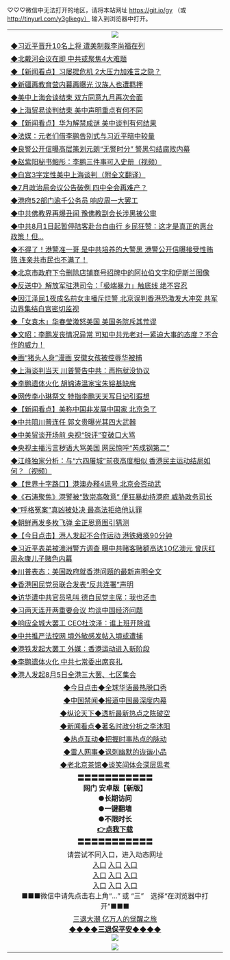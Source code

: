 
♡♡♡微信中无法打开的地区，请将本站网址 https://git.io/gy （或 http://tinyurl.com/y3glkegv） 输入到浏览器中打开。 

<table>
   <tr>
    <td align=center><img src="https://github.com/gyhhx/image-upload/blob/master/20190701.jpg" /></td>
  </tr>
   <tr>
<td align=left>
<a href="https://z7e5m3p3.stackpathcdn.com/oo.aspx?name=c1057642&key=iulvfagzrxnrcwra&from=gy">◆习近平晋升10名上将 遭美制裁李尚福在列</a><br/></td>
  </tr>
  <tr>
<td align=left>
<a href="https://z7e5m3p3.stackpathcdn.com/oo.aspx?name=c1057754&key=iulvfagzrxnrcwra&from=gy">◆北戴河会议在即 中共或聚焦4大难题</a><br/></td>
 </tr>
  <tr>
<td align=left>
<a href="https://z7e5m3p3.stackpathcdn.com/oo.aspx?name=c1057703&key=iulvfagzrxnrcwra&from=gy">◆【新闻看点】习屡提危机 2大压力加难言之隐？</a><br/></td>
 </tr>
   <tr>
<td align=left>
<a href="https://z7e5m3p3.stackpathcdn.com/oo.aspx?name=c1057764&key=iulvfagzrxnrcwra&from=gy">◆新疆再教育营内幕再曝光 汉族人也遭羁押</a><br/></td>
   </tr> 
  <tr>
<td align=left>
<a href="https://z7e5m3p3.stackpathcdn.com/oo.aspx?name=c1057563&key=iulvfagzrxnrcwra&from=gy">◆美中上海会谈结束 双方同意九月再次会面</a><br/></td>
  </tr> 
 <tr>
<td align=left>
<a href="https://z7e5m3p3.stackpathcdn.com/oo.aspx?name=c1057692&key=iulvfagzrxnrcwra&from=gy">◆上海贸易谈判结束 美中声明重点有何不同</a><br/>
</td>
   </tr>
 <tr>
<td align=left>
<a href="https://z7e5m3p3.stackpathcdn.com/oo.aspx?name=c1057753&key=iulvfagzrxnrcwra&from=gy">◆【新闻看点】华为解禁成谜 美中谈判有何结果</a><br/></td>
  </tr>
  <tr>
<td align=left>
<a href="https://z7e5m3p3.stackpathcdn.com/oo.aspx?name=c1057799&key=iulvfagzrxnrcwra&from=gy">◆法媒：元老们借李鹏告别式与习近平暗中较量</a><br/></td>
 </tr>
   <tr>
<td align=left>
<a href="https://z7e5m3p3.stackpathcdn.com/oo.aspx?name=http://www.soundofhope.org/gb/2019/07/31/n3071369.html&key=iulvfagzrxnrcwra&from=gy">◆良警公开信曝高层策划元朗“无警时分” 警黑勾结腐败内幕</a><br/>
</td>
   </tr>
 <tr>
<td align=left>
<a href="https://z7e5m3p3.stackpathcdn.com/oo.aspx?name=c1057567&key=iulvfagzrxnrcwra&from=gy">◆赵紫阳秘书鲍彤：李鹏三件事可入史册（视频）</a><br/></td>
  </tr>
  <tr>
<td align=left>
<a href="https://z7e5m3p3.stackpathcdn.com/oo.aspx?name=http://www.ntdtv.com/gb/2019/08/01/a102635046.html&key=iulvfagzrxnrcwra&from=gy">◆白宫3字定性美中上海谈判（附全文翻译）</a><br/></td>
 </tr>
  <tr>
<td align=left>
<a href="https://z7e5m3p3.stackpathcdn.com/oo.aspx?name=http://www.ntdtv.com/gb/2019/07/31/a102634839.html&key=iulvfagzrxnrcwra&from=gy">◆7月政治局会议公告破例 四中全会再难产？</a><br/></td>
 </tr>
   <tr>
<td align=left>
<a href="https://z7e5m3p3.stackpathcdn.com/oo.aspx?name=http://www.ntdtv.com/gb/2019/07/31/a102634854.html&key=iulvfagzrxnrcwra&from=gy">◆港府52部门逾千公务员 响应周一大罢工</a><br/></td>
   </tr> 
  <tr>
<td align=left>
<a href="https://z7e5m3p3.stackpathcdn.com/oo.aspx?name=http://www.ntdtv.com/gb/2019/08/01/a102635071.html&key=iulvfagzrxnrcwra&from=gy">◆中共佛教界再爆丑闻 豫佛教副会长涉黑被公审</a><br/></td>
  </tr> 
 <tr>
<td align=left>
<a href="https://z7e5m3p3.stackpathcdn.com/oo.aspx?name=c1057643&key=iulvfagzrxnrcwra&from=gy">◆中共8月1日起暂停陆客赴台自由行 乡民狂赞：这才是真正的惠台政策！但...</a><br/>
</td>
   </tr>
 <tr>
<td align=left>
<a href="https://z7e5m3p3.stackpathcdn.com/oo.aspx?name=c1057623&key=iulvfagzrxnrcwra&from=gy">◆不得了！港警准一哥 是中共培养的大警黑 港警公开信曝接受性贿赂 连亲共市民也不满了！</a><br/>
</td>
   </tr>
 <tr>
<td align=left>
<a href="https://z7e5m3p3.stackpathcdn.com/oo.aspx?name=c1057644&key=iulvfagzrxnrcwra&from=gy">◆北京市政府下令删除店铺商号招牌中的阿拉伯文字和伊斯兰图像</a><br/></td>
  </tr>
  <tr>
<td align=left>
<a href="https://z7e5m3p3.stackpathcdn.com/oo.aspx?name=c1057640&key=iulvfagzrxnrcwra&from=gy">◆反送中》解放军驻港司令：「极端暴力」触底线 绝不容忍</a><br/></td>
 </tr>
   <tr>
<td align=left>
<a href="https://z7e5m3p3.stackpathcdn.com/oo.aspx?name=c1057588&key=iulvfagzrxnrcwra&from=gy">◆因江泽民1夜成名前女主播斥烂警 北京误判香港恐激发大冲突 共军边界集结白宫密切监视</a><br/>
</td>
   </tr>
 <tr>
<td align=left>
<a href="https://z7e5m3p3.stackpathcdn.com/oo.aspx?name=c1057526&key=iulvfagzrxnrcwra&from=gy">◆「女袁木」华春莹激怒美国 美国务院斥其荒谬</a><br/>
</td>
</tr> 
<tr>
<td align=left>
<a href="https://z7e5m3p3.stackpathcdn.com/oo.aspx?name=c1057784&key=iulvfagzrxnrcwra&from=gy">◆文昭：李鹏发丧情况异常 可知中共元老对一紧迫大事的态度？不合作的威力！</a><br/>
</td>       
</tr> 

   <tr>
<td align=left>
<a href="https://z7e5m3p3.stackpathcdn.com/oo.aspx?name=c1057381&key=iulvfagzrxnrcwra&from=gy">◆画“猪头人身”漫画 安徽女孩被控辱华被捕</a><br/></td>
  </tr>
  <tr>
<td align=left>
<a href="https://z7e5m3p3.stackpathcdn.com/oo.aspx?name=c1057302&key=iulvfagzrxnrcwra&from=gy">◆上海谈判当天 川普警告中共：再拖就没协议</a><br/></td>
 </tr>
  <tr>
<td align=left>
<a href="https://z7e5m3p3.stackpathcdn.com/oo.aspx?name=c1057345&key=iulvfagzrxnrcwra&from=gy">◆李鹏遗体火化 胡锦涛温家宝朱镕基缺席</a><br/></td>
 </tr>
   <tr>
<td align=left>
<a href="https://z7e5m3p3.stackpathcdn.com/oo.aspx?name=c1057300&key=iulvfagzrxnrcwra&from=gy">◆网传李小琳祭文 特指李鹏天天写日记引遐想</a><br/></td>
   </tr> 
  <tr>
<td align=left>
<a href="https://z7e5m3p3.stackpathcdn.com/oo.aspx?name=c1057326&key=iulvfagzrxnrcwra&from=gy">◆【新闻看点】美称中国非发展中国家 北京急了</a><br/></td>
  </tr> 
 <tr>
<td align=left>
<a href="https://z7e5m3p3.stackpathcdn.com/oo.aspx?name=c1057366&key=iulvfagzrxnrcwra&from=gy">◆中共阻川普连任 郭文贵曝光其四大武器</a><br/>
</td>
   </tr>
 <tr>
<td align=left>
<a href="https://z7e5m3p3.stackpathcdn.com/oo.aspx?name=c1057327&key=iulvfagzrxnrcwra&from=gy">◆中美贸谈开场前 央视“锐评”变破口大骂</a><br/></td>
  </tr>
  <tr>
<td align=left>
<a href="https://z7e5m3p3.stackpathcdn.com/oo.aspx?name=c1057225&key=iulvfagzrxnrcwra&from=gy">◆央视主播污言秽语大骂美国 网民惊呼“芮成钢第二”</a><br/></td>
 </tr>
   <tr>
<td align=left>
<a href="https://z7e5m3p3.stackpathcdn.com/oo.aspx?name=http://www.soundofhope.org/gb/2019/07/29/n3068309.html&key=iulvfagzrxnrcwra&from=gy">◆江峰独家分析：与“六四屠城”前夜高度相似 香港民主运动结局如何？（视频）</a><br/>
</td>
   </tr>
 <tr>
<td align=left>
<a href="https://z7e5m3p3.stackpathcdn.com/oo.aspx?name=c1057380&key=iulvfagzrxnrcwra&from=gy">◆【世界十字路口】港澳办释4讯号 北京会否动武</a><br/></td>
  </tr>
  <tr>
<td align=left>
<a href="https://z7e5m3p3.stackpathcdn.com/oo.aspx?name=c816850_65_4&key=iulvfagzrxnrcwra&from=gy">◆《石涛聚焦》港警被“致崇高敬意” 便狂暴劫持港府 威胁政务司长</a><br/></td>
 </tr>
  <tr>
<td align=left>
<a href="https://z7e5m3p3.stackpathcdn.com/oo.aspx?name=https://www.ntdtv.com/gb/2019/07/30/a102633893.html&key=iulvfagzrxnrcwra&from=gy">◆“呼格冤案”真凶被处决 最高法拒绝他认罪</a><br/></td>
 </tr>
   <tr>
<td align=left>
<a href="https://z7e5m3p3.stackpathcdn.com/oo.aspx?name=https://www.ntdtv.com/gb/2019/07/31/a102634392.html&key=iulvfagzrxnrcwra&from=gy">◆朝鲜再发多枚飞弹 金正恩意图引猜测</a><br/></td>
   </tr> 
  <tr>
<td align=left>
<a href="https://z7e5m3p3.stackpathcdn.com/oo.aspx?name=c816850_65_6&key=iulvfagzrxnrcwra&from=gy">◆【今日点击】港人发起不合作运动 港铁瘫痪90分钟</a><br/></td>
  </tr> 
 <tr>
<td align=left>
<a href="https://z7e5m3p3.stackpathcdn.com/oo.aspx?name=c1057277&key=iulvfagzrxnrcwra&from=gy">◆习近平表弟被澳洲警方调查 曝中共赌客赌额高达10亿澳元 曾庆红周永康儿子赌色内幕</a><br/>
</td>
   </tr>
 <tr>
<td align=left>
<a href="https://z7e5m3p3.stackpathcdn.com/oo.aspx?name=c1057378&key=iulvfagzrxnrcwra&from=gy">◆川普表态：美国政府就香港问题的最新声明全文</a><br/>
</td>
   </tr>
 <tr>
<td align=left>
<a href="https://z7e5m3p3.stackpathcdn.com/oo.aspx?name=c1057296&key=iulvfagzrxnrcwra&from=gy">◆香港国民党员联合发表“反共连署”声明</a><br/></td>
  </tr>
  <tr>
<td align=left>
<a href="https://z7e5m3p3.stackpathcdn.com/oo.aspx?name=c1057288&key=iulvfagzrxnrcwra&from=gy">◆访华遭中共官员吼叫 德自民党主席：我也还击</a><br/></td>
 </tr>
   <tr>
<td align=left>
<a href="https://z7e5m3p3.stackpathcdn.com/oo.aspx?name=c1057368&key=iulvfagzrxnrcwra&from=gy">◆习两天连开两重要会议 均谈中国经济问题</a><br/>
</td>
   </tr>
 <tr>
<td align=left>
<a href="https://z7e5m3p3.stackpathcdn.com/oo.aspx?name=c1057214&key=iulvfagzrxnrcwra&from=gy">◆响应全城大罢工 CEO杜汶泽︰谁上班开除谁</a><br/>
</td>
</tr> 
<tr>
<td align=left>
<a href="https://z7e5m3p3.stackpathcdn.com/oo.aspx?name=c1057361&key=iulvfagzrxnrcwra&from=gy">◆中共推严法控网 境外敏感发帖入境或遭捕</a><br/>
</td>       
</tr> 

   <tr>
<td align=left>
<a href="https://z7e5m3p3.stackpathcdn.com/oo.aspx?name=c1056439&key=iulvfagzrxnrcwra&from=gy">◆港铁发起大罢工 外媒：香港运动进入新阶段</a><br/></td>
  </tr>
  <tr>
<td align=left>
<a href="https://z7e5m3p3.stackpathcdn.com/oo.aspx?name=c1056421&key=iulvfagzrxnrcwra&from=gy">◆李鹏遗体火化 中共七常委出席丧礼</a><br/></td>
 </tr>
  <tr>
<td align=left>
<a href="https://z7e5m3p3.stackpathcdn.com/oo.aspx?name=c1056345&key=iulvfagzrxnrcwra&from=gy">◆港人发起8月5日全港三大罢、七区集会</a><br/></td>
 </tr>
   <tr>
   <td align=center> 
<a href="https://xvery.li/oo.aspx?name=c816850&key=lvvdiyawanfwimxk&from=gy&tag=9877">◆今日点击◆全球华语最热脱口秀</a><br/>
    </td>
  </tr>
  <tr>
  <td align=center>
<a href="https://xvery.li/oo.aspx?name=c816860&key=lvvdiyawanfwimxk&from=gy&tag=99733110">◆中国禁闻◆报道中国最深度内幕</a><br/>
   </tr>
  <tr>
     <td align=center>
<a href="https://xvery.li/oo.aspx?name=c816855&key=lvvdiyawanfwimxk&from=gy&tag=997110">◆纵论天下◆透析最新热点之陈破空</a><br/>
   </tr>
   <tr>
      <td align=center>
<a href="https://xvery.li/oo.aspx?name=c838308&key=lvvdiyawanfwimxk&from=gy&tag=9973110">◆新闻看点◆著名时政分析之李沐阳</a><br/>
   </tr>
   <tr>
     <td align=center>
<a href="https://xvery.li/oo.aspx?name=c816852&key=lvvdiyawanfwimxk&from=gy&tag=9733110">◆热点互动◆把握时事热点的脉动</a><br/>
   </tr>
   <tr>
      <td align=center>
<a href="https://xvery.li/oo.aspx?name=c816694&key=lvvdiyawanfwimxk&from=gy&tag=93310">◆雷人网事◆讽刺幽默的诙谐小品</a><br/>
   </tr>
   <tr>
    <td align=center>
<a href="https://xvery.li/oo.aspx?name=c816650&key=lvvdiyawanfwimxk&from=gy&tag=9973110">◆老北京茶馆◆谈笑间体会深层思考</a><br/>
   </tr>
  <tr>
    <td align=center>
 <b>〓〓〓〓〓〓〓〓〓〓〓<br/>网门 安卓版【新版】<br/> ●长期访问<br/> ●一键翻墙<br/>  ●不限时长<br/> 
 <a href="https://share.weiyun.com/5siioqL">👉<b>点我下载</a><br/>〓〓〓〓〓〓〓〓〓〓〓<br/>
    </td>
    </tr>
   <tr>
    <td align=center>请尝试不同入口，进入动态网址<br/>
      <a href="https://s3.us-east-2.amazonaws.com/ogateo/show.htm">入口</a>
      <a href="https://s3.ca-central-1.amazonaws.com/ogatec/show.htm">入口</a>
      <a href="https://s3.ap-southeast-2.amazonaws.com/ogatey/show.htm">入口</a><br/>
      <a href="https://s3.ap-northeast-2.amazonaws.com/ogates/show.htm">入口</a>
      <a href="https://s3.eu-central-1.amazonaws.com/ogatef/show.htm">入口</a>
      <a href="https://s3.ap-south-1.amazonaws.com/ogatem/show.htm">入口</a><br/>
      <a href="https://s3-us-west-1.amazonaws.com/ogaten/show.htm">入口</a>
      <a href="https://s3.eu-west-2.amazonaws.com/ogatel/show.htm">入口</a>
      <a href="https://s3.ap-northeast-1.amazonaws.com/ogatet/show.htm">入口</a><br/>
      ■■■微信中请先点击右上角“...” 或 “三”　选择“在浏览器中打开”■■■<b><br/>
    </td>
  </tr>
  <tr>  
  <td align=center>
  <a href="http://ctbtfdoocixoa.global.ssl.fastly.net/oo.aspx?name=c894205&key=ofejcfaxcltk&from=gy&tag=9973110">三退大潮 亿万人的觉醒之旅</a><br/>
      <a href="http://ctbtfdoocixoa.global.ssl.fastly.net/oo.aspx?name=ogQuit.aspx&key=ofejcfaxcltk&from=gy"><b>◆◆◆◆三退保平安◆◆◆◆<br/></a>
      <img src="https://github.com/gyhhx/image-upload/blob/master/3t.jpg" /><br/>
      </td>
  </tr>
   <tr>
    <td align=center><img src="https://raw.githubusercontent.com/oGate2/Up/master/oGate_640.jpg"/></td>
  </tr>
</table>

